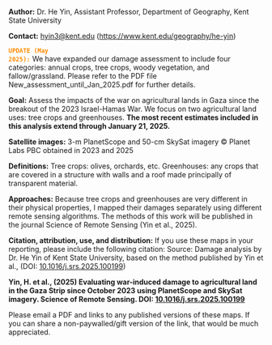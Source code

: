 
**Author:** Dr. He Yin, Assistant Professor, Department of Geography, Kent State University

**Contact:** hyin3@kent.edu (https://www.kent.edu/geography/he-yin)

<code style="color : darkorange">**UPDATE (May 2025):**</code> We have expanded our damage assessment to include four categories: annual crops, tree crops, woody vegetation, and fallow/grassland. Please refer to the PDF file New_assessment_until_Jan_2025.pdf for further details.

**Goal:** Assess the impacts of the war on agricultural lands in Gaza since the breakout of the 2023 Israel-Hamas War. We focus on two agricultural land uses: tree crops and greenhouses. **The most recent estimates included in this analysis extend through January 21, 2025.**

**Satellite images:** 3-m PlanetScope and 50-cm SkySat imagery © Planet Labs PBC obtained in 2023 and 2025

**Definitions:** Tree crops: olives, orchards, etc. Greenhouses: any crops that are covered in a structure with walls and a roof made principally of transparent material.

**Approaches:** Because tree crops and greenhouses are very different in their physical properties, I mapped their damages separately using different remote sensing algorithms. The methods of this work will be published in the journal Science of Remote Sensing (Yin et al., 2025).

**Citation, attribution, use, and distribution:**
If you use these maps in your reporting, please include the following citation:
Source: Damage analysis by Dr. He Yin of Kent State University, based on the method published by Yin et al., (DOI: [10.1016/j.srs.2025.100199](https://doi.org/10.1016/j.srs.2025.100199))

**Yin, H. et al., (2025) Evaluating war-induced damage to agricultural land in the Gaza Strip since October 2023 using PlanetScope and SkySat imagery. Science of Remote Sensing. DOI: [10.1016/j.srs.2025.100199](https://doi.org/10.1016/j.srs.2025.100199)**

Please email a PDF and links to any published versions of these maps. If you can share a non-paywalled/gift version of the link, that would be much appreciated.
